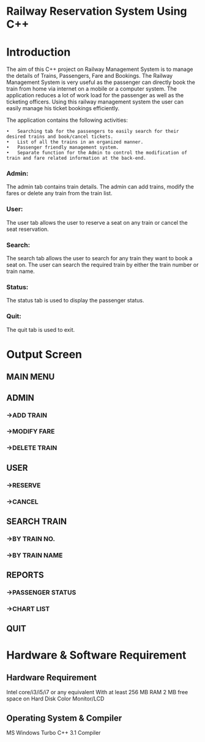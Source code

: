 # Railway Reservation System Using C++

# Introduction
The aim of this C++ project on Railway Management System is to manage the details of Trains, Passengers, Fare and Bookings. The Railway Management System is very useful as the passenger can directly book the train from home via internet on a mobile or a computer system. The application reduces a lot of work load for the passenger as well as the ticketing officers. Using this railway management system the user can easily manage his ticket bookings efficiently.

The application contains the following activities:

	•	Searching tab for the passengers to easily search for their desired trains and book/cancel tickets.
	•	List of all the trains in an organized manner.
	•	Passenger friendly management system.
	•	Separate function for the Admin to control the modification of train and fare related information at the back-end.
	
### Admin:
The admin tab contains train details. The admin can add trains, modify the fares or delete any train from the train list.

### User:
The user tab allows the user to reserve a seat on any train or cancel the seat reservation.


### Search:
The search tab allows the user to search for any train they want to book a seat on. The user can search the required train by either the train number or train name. 

### Status:
The status tab is used to display the passenger status.

### Quit:
The quit tab is used to exit.

# Output Screen

## MAIN MENU


## ADMIN 



### ->ADD TRAIN

### ->MODIFY FARE





### ->DELETE TRAIN



## USER





### ->RESERVE





### ->CANCEL




## SEARCH TRAIN

### ->BY TRAIN NO.


### ->BY TRAIN NAME












## REPORTS


### ->PASSENGER STATUS








### ->CHART LIST


## QUIT









# Hardware & Software Requirement

## Hardware Requirement
Intel core/i3/i5/i7 or any equivalent
With at least 256 MB RAM
2 MB free space on Hard Disk
Color Monitor/LCD
## Operating System & Compiler
MS Windows
Turbo C++ 3.1 Compiler
